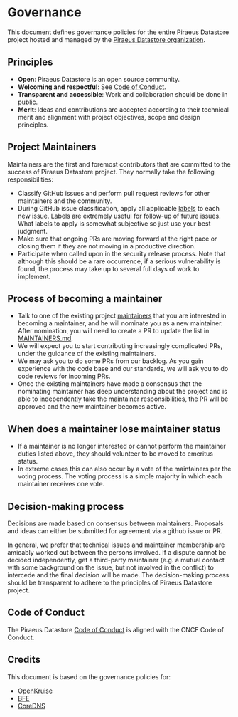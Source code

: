 # Governance

This document defines governance policies for the entire Piraeus Datastore project hosted and managed by the 
[Piraeus Datastore organization](https://github.com/piraeusdatastore).

## Principles

- **Open**: Piraeus Datastore is an open source community.
- **Welcoming and respectful**: See [Code of Conduct](CODE_OF_CONDUCT.md).
- **Transparent and accessible**: Work and collaboration should be done in public.
- **Merit**: Ideas and contributions are accepted according to their technical merit
  and alignment with project objectives, scope and design principles.

## Project Maintainers

Maintainers are the first and foremost contributors that are committed to the success of Piraeus Datastore project.
They normally take the following responsibilities:

- Classify GitHub issues and perform pull request reviews for other maintainers and the community.
- During GitHub issue classification, apply all applicable [labels](https://github.com/piraeusdatastore/piraeus/labels)
  to each new issue. Labels are extremely useful for follow-up of future issues. What labels to apply
  is somewhat subjective so just use your best judgment.
- Make sure that ongoing PRs are moving forward at the right pace or closing them if they are not
  moving in a productive direction.
- Participate when called upon in the security release process. Note
  that although this should be a rare occurrence, if a serious vulnerability is found, the process
  may take up to several full days of work to implement.

## Process of becoming a maintainer

- Talk to one of the existing project [maintainers](MAINTAINERS.md) that you are interested in becoming a
  maintainer, and he will nominate you as a new maintainer. After nomination, you will need to
  create a PR to update the list in [MAINTAINERS.md](MAINTAINERS.md).
- We will expect you to start contributing increasingly complicated PRs, under the guidance
  of the existing maintainers.
- We may ask you to do some PRs from our backlog. As you gain experience with the code base and our standards,
  we will ask you to do code reviews for incoming PRs.
- Once the existing maintainers have made a consensus that the nominating maintainer has deep understanding
  about the project and is able to independently take the maintainer responsibilities,
  the PR will be approved and the new maintainer becomes active.

## When does a maintainer lose maintainer status

- If a maintainer is no longer interested or cannot perform the maintainer duties listed above, they should volunteer to be moved to emeritus status.
- In extreme cases this can also occur by a vote of the maintainers per the voting process. The voting process is a simple majority in which each maintainer receives one vote.

## Decision-making process

Decisions are made based on consensus between maintainers.
Proposals and ideas can either be submitted for agreement via a github issue or PR.

In general, we prefer that technical issues and maintainer membership are amicably worked out between the persons involved.
If a dispute cannot be decided independently, get a third-party maintainer (e.g. a mutual contact with some background
on the issue, but not involved in the conflict) to intercede and the final decision will be made.
The decision-making process should be transparent to adhere to the principles of Piraeus Datastore project.

## Code of Conduct

The Piraeus Datastore [Code of Conduct](CODE_OF_CONDUCT.md) is aligned with the CNCF Code of Conduct.

## Credits

This document is based on the governance policies for:
* [OpenKruise](https://github.com/openkruise/kruise/blob/master/GOVERNANCE.md)
* [BFE](https://github.com/bfenetworks/bfe/blob/develop/GOVERNANCE.md)
* [CoreDNS](https://github.com/coredns/coredns/blob/master/GOVERNANCE.md)
